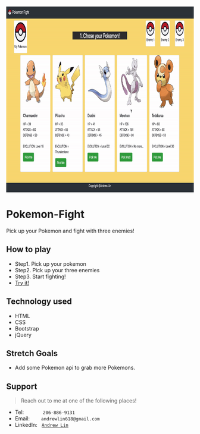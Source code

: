 <img src="assets/images/screenshot.gif" height=500px alt="Pokemon"></img>

# Pokemon-Fight
Pick up your Pokemon and fight with three enemies!

## How to play
- Step1. Pick up your pokemon 
- Step2. Pick up your three enemies
- Step3. Start fighting!
- <a href="https://andrewlin618.github.io/Pokemon-Fight/" target="_blank">Try it!</a>

## Technology used
- HTML
- CSS
- Bootstrap
- jQuery

## Stretch Goals
- Add some Pokemon api to grab more Pokemons.

## Support

> Reach out to me at one of the following places!

- Tel:      &nbsp; &nbsp; &nbsp; &nbsp; &nbsp; &nbsp; `206-886-9131`
- Email:    &ensp; &nbsp; &nbsp; `andrewlin618@gmail.com`
- LinkedIn: &nbsp; <a href="https://www.linkedin.com/in/andrew-lin-337592112/" target="_blank">`Andrew Lin`</a>

